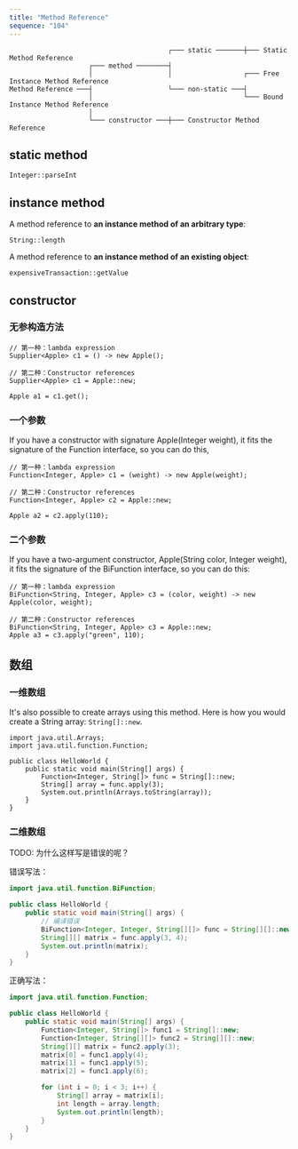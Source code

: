 ```yaml
---
title: "Method Reference"
sequence: "104"
---
```


```text
                                        ┌─── static ───────┼─── Static Method Reference
                    ┌─── method ────────┤
                    │                   │                  ┌─── Free Instance Method Reference
Method Reference ───┤                   └─── non-static ───┤
                    │                                      └─── Bound Instance Method Reference
                    │
                    └─── constructor ───┼─── Constructor Method Reference
```

## static method

```text
Integer::parseInt
```

## instance method

A method reference to **an instance method of an arbitrary type**:

```text
String::length
```

A method reference to **an instance method of an existing object**:

```text
expensiveTransaction::getValue
```

## constructor

### 无参构造方法

```text
// 第一种：lambda expression
Supplier<Apple> c1 = () -> new Apple();

// 第二种：Constructor references
Supplier<Apple> c1 = Apple::new;

Apple a1 = c1.get();
```

### 一个参数

If you have a constructor with signature Apple(Integer weight), it fits the signature of the Function interface, so you can do this,

```text
// 第一种：lambda expression
Function<Integer, Apple> c1 = (weight) -> new Apple(weight);

// 第二种：Constructor references
Function<Integer, Apple> c2 = Apple::new;

Apple a2 = c2.apply(110);
```

### 二个参数

If you have a two-argument constructor, Apple(String color, Integer weight), it fits the signature of the BiFunction interface, so you can do this:

```text
// 第一种：lambda expression
BiFunction<String, Integer, Apple> c3 = (color, weight) -> new Apple(color, weight);

// 第二种：Constructor references
BiFunction<String, Integer, Apple> c3 = Apple::new;
Apple a3 = c3.apply("green", 110);
```

## 数组

### 一维数组

It's also possible to create arrays using this method. Here is how you would create a String array: `String[]::new`.

```text
import java.util.Arrays;
import java.util.function.Function;

public class HelloWorld {
    public static void main(String[] args) {
        Function<Integer, String[]> func = String[]::new;
        String[] array = func.apply(3);
        System.out.println(Arrays.toString(array));
    }
}
```

### 二维数组

TODO: 为什么这样写是错误的呢？


错误写法：

```java
import java.util.function.BiFunction;

public class HelloWorld {
    public static void main(String[] args) {
        // 编译错误
        BiFunction<Integer, Integer, String[][]> func = String[][]::new;
        String[][] matrix = func.apply(3, 4);
        System.out.println(matrix);
    }
}
```

正确写法：

```java
import java.util.function.Function;

public class HelloWorld {
    public static void main(String[] args) {
        Function<Integer, String[]> func1 = String[]::new;
        Function<Integer, String[][]> func2 = String[][]::new;
        String[][] matrix = func2.apply(3);
        matrix[0] = func1.apply(4);
        matrix[1] = func1.apply(5);
        matrix[2] = func1.apply(6);

        for (int i = 0; i < 3; i++) {
            String[] array = matrix[i];
            int length = array.length;
            System.out.println(length);
        }
    }
}
```
